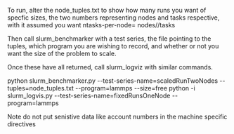 To run, alter the node_tuples.txt to show how many runs you want of specfic sizes, the two numbers representing nodes and tasks respective, with it assumed you want ntasks-per-node=
nodes//tasks

Then call slurm_benchmarker with a test series, the file pointing to the tuples, which program you are wishing to record, and whether or not you want the size of the problem to scale. 

Once these have all returned, call slurm_logviz with similar commands.

python slurm_benchmarker.py --test-series-name=scaledRunTwoNodes --tuples=node_tuples.txt --program=lammps --size=free 
python -i slurm_logvis.py --test-series-name=fixedRunsOneNode --program=lammps 


Note do not put senistive data like account numbers in the machine specific directives



